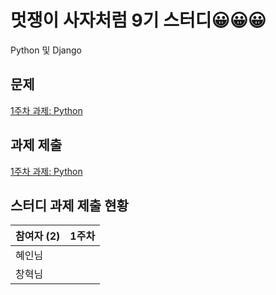 # 멋쟁이 사자처럼 9기 스터디😀😀😀
Python 및 Django

## 문제
[1주차 과제: Python](https://obtainable-alloy-df6.notion.site/Python-Que-4299824ad80e4fd1b97b0e3d8c311987)

## 과제 제출

[1주차 과제: Python](https://github.com/lmh0812/Likelion9-study/issues/1)

## 스터디 과제 제출 현황

| 참여자 (2) | 1주차 |
| --- | --- |
| 혜인님 ||
| 창혁님 ||
